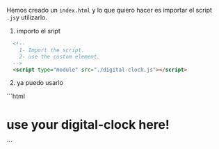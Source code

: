 
Hemos creado un `index.html` y lo que quiero hacer es importar el script `.js`y utilizarlo.

1. importo el sript

```html
  <!-- 
    1- Import the script.
    2- use the custom element.
  -->
  <script type="module" src="./digital-clock.js"></script>
```

2. ya puedo usarlo

´´´html
  <body>
    <h1>use your digital-clock here!</h1>
    <digital-clock></digital-clock>
  </body>
  <!-- 
    1- Import the script.
    2- use the custom element.
  -->
  <script type="module" src="./digital-clock.js"></script>
```
